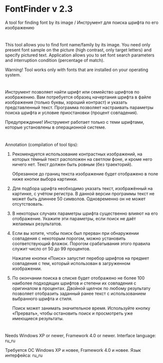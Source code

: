 # FontFinder v 2.3
A tool for finding font by its image / Инструмент для поиска шрифта по его изображению
#
This tool allows you to find font name/family by its image. You need only present font sample
on the picture (high contrast, only target letters) and specify pictured text. Application
allows you to set font search parameters and interruption condition (percentage of match).

Warning! Tool works only with fonts that are installed on your operating system.
#
Инструмент позволяет найти шрифт или семейство шрифтов по изображению. Вам потребуется образец
начертания шрифта в файле изображения (только буквы, хороший контраст) и указать представленный текст.
Программа позволяет настраивать параметры поиска шрифта и условие приостановки (процент совпадения).

Предупреждение! Инструмент работает только с теми шрифтами, которые установлены в операционной системе.
#

Annotation (compilation of tool tips):

1. Рекомендуется использование контрастных изображений, на которых тёмный текст расположен
   на светлом фоне, и кроме него ничего нет. Текст должен быть ровным (без траекторий).

   Обрезанное до границ текста изображение будет отображено в поле ниже кнопки выбора картинки.
   
2. Для подбора шрифта необходимо указать текст, изображённый на картинке, с учётом регистра.
   В данной версии программы текст не может быть длиннее 50 символов. Одновременно он не может отсутствовать.
   
3. В некоторых случаях параметры шрифта существенно влияют на его отображение. 
   Укажите эти параметры, если поиск не даёт желаемых результатов.
   
4. Если вы хотите, чтобы поиск был прерван при обнаружении совпадения с некоторым порогом, можно установить
   соответствующий флажок. Порогом срабатывания этого правила служит число от 50 до 99 процентов.
   
   Нажатие кнопки «Поиск» запустит перебор шрифтов на предмет совпадения с тем, который использован в 
   загруженном изображении.
				
5. По окончании поиска в списке будет отображено не более 100 наиболее подходящих шрифтов и степени их
   совпадения с оригиналом в процентах. Двойной щелчок по любому результату позволяет отобразить заданный
   ранее текст с использованием выбранного шрифта и стиля.
   
   Поиск может занимать значительное время. Используйте кнопку «Прервать», чтобы остановить поиск и
   просмотреть уже имеющиеся результаты.

#

Needs Windows XP or newer, Framework 4.0 or newer. Interface language: ru_ru

Требуется ОС Windows XP и новее, Framework 4.0 и новее. Язык интерфейса: ru_ru
